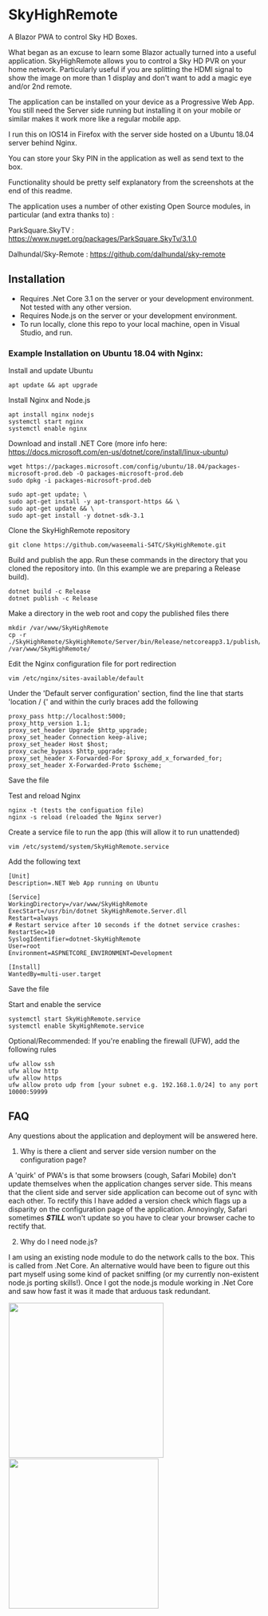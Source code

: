 # SkyHighRemote
A Blazor PWA to control Sky HD Boxes.

What began as an excuse to learn some Blazor actually turned into a useful application. SkyHighRemote allows you to control a Sky HD PVR on your home network.  Particularly useful if you are splitting the HDMI signal to show the image on more than 1 display and don't want to add a magic eye and/or 2nd remote.

The application can be installed on your device as a Progressive Web App.  You still need the Server side running but installing it on your mobile or similar makes it work more like a regular mobile app.

I run this on IOS14 in Firefox with the server side hosted on a Ubuntu 18.04 server behind Nginx.

You can store your Sky PIN in the application as well as send text to the box.

Functionality should be pretty self explanatory from the screenshots at the end of this readme.

The application uses a number of other existing Open Source modules, in particular (and extra thanks to) :

<p>ParkSquare.SkyTV : <a href="https://www.nuget.org/packages/ParkSquare.SkyTv/3.1.0" target="_blank" alt="Parksquare.SkyTV">https://www.nuget.org/packages/ParkSquare.SkyTv/3.1.0</a></p>
<p>Dalhundal/Sky-Remote : <a href="https://github.com/dalhundal/sky-remote" target="_blank" alt="Dalhundal/Sky-Remote">https://github.com/dalhundal/sky-remote</a></p>

## Installation
- Requires .Net Core 3.1 on the server or your development environment.  Not tested with any other version.
- Requires Node.js on the server or your development environment.
- To run locally, clone this repo to your local machine, open in Visual Studio, and run.

### Example Installation on Ubuntu 18.04 with Nginx:  

Install and update Ubuntu

    apt update && apt upgrade

Install Nginx and Node.js

    apt install nginx nodejs
    systemctl start nginx
    systemctl enable nginx
    
Download and install .NET Core (more info here: https://docs.microsoft.com/en-us/dotnet/core/install/linux-ubuntu)

    wget https://packages.microsoft.com/config/ubuntu/18.04/packages-microsoft-prod.deb -O packages-microsoft-prod.deb
    sudo dpkg -i packages-microsoft-prod.deb
    
    sudo apt-get update; \
    sudo apt-get install -y apt-transport-https && \
    sudo apt-get update && \
    sudo apt-get install -y dotnet-sdk-3.1

Clone the SkyHighRemote repository

    git clone https://github.com/waseemali-S4TC/SkyHighRemote.git

Build and publish the app.  Run these commands in the directory that you cloned the repository into. (In this example we are preparing a Release build).
    
    dotnet build -c Release
    dotnet publish -c Release

Make a directory in the web root and copy the published files there

    mkdir /var/www/SkyHighRemote
    cp -r ./SkyHighRemote/SkyHighRemote/Server/bin/Release/netcoreapp3.1/publish/* /var/www/SkyHighRemote/

Edit the Nginx configuration file for port redirection

    vim /etc/nginx/sites-available/default

Under the 'Default server configuration' section, find the line that starts 'location / {' and within the curly braces add the following

    proxy_pass http://localhost:5000;
    proxy_http_version 1.1;
    proxy_set_header Upgrade $http_upgrade;
    proxy_set_header Connection keep-alive;
    proxy_set_header Host $host;
    proxy_cache_bypass $http_upgrade;
    proxy_set_header X-Forwarded-For $proxy_add_x_forwarded_for;
    proxy_set_header X-Forwarded-Proto $scheme;

Save the file

Test and reload Nginx

    nginx -t (tests the configuation file)
    nginx -s reload (reloaded the Nginx server)

Create a service file to run the app (this will allow it to run unattended)

    vim /etc/systemd/system/SkyHighRemote.service

Add the following text

    [Unit]
    Description=.NET Web App running on Ubuntu

    [Service]
    WorkingDirectory=/var/www/SkyHighRemote
    ExecStart=/usr/bin/dotnet SkyHighRemote.Server.dll
    Restart=always
    # Restart service after 10 seconds if the dotnet service crashes:
    RestartSec=10
    SyslogIdentifier=dotnet-SkyHighRemote
    User=root
    Environment=ASPNETCORE_ENVIRONMENT=Development

    [Install]
    WantedBy=multi-user.target


Save the file

Start and enable the service

    systemctl start SkyHighRemote.service
    systemctl enable SkyHighRemote.service

Optional/Recommended: If you're enabling the firewall (UFW), add the following rules

    ufw allow ssh
    ufw allow http
    ufw allow https
    ufw allow proto udp from [your subnet e.g. 192.168.1.0/24] to any port 10000:59999


## FAQ
Any questions about the application and deployment will be answered here.

1.  Why is there a client and server side version number on the configuration page?

A 'quirk' of PWA's is that some browsers (cough, Safari Mobile) don't update themselves when the application changes server side.  This means that the client side and server side application can become out of sync with each other. To rectify this I have added a version check which flags up a disparity on the configuration page of the application.  Annoyingly, Safari sometimes ***STILL*** won't update so you have to clear your browser cache to rectify that.

2. Why do I need node.js?

I am using an existing node module to do the network calls to the box.  This is called from .Net Core.  An alternative would have been to figure out this part myself using some kind of packet sniffing (or my currently non-existent node.js porting skills!).  Once I got the node.js module working in .Net Core and saw how fast it was it made that arduous task redundant.


<img src="https://raw.githubusercontent.com/waseemali-S4TC/SkyHighRemote/master/SkyHighRemote/Client/wwwroot/images/Screen2.jpg" width="310px" height="auto" style="border: 1px solid #F5F5F5;">
<img src="https://raw.githubusercontent.com/waseemali-S4TC/SkyHighRemote/master/SkyHighRemote/Client/wwwroot/images/Screen1.jpg" width="300px" height="auto" style="border: 1px solid #F5F5F5;">


